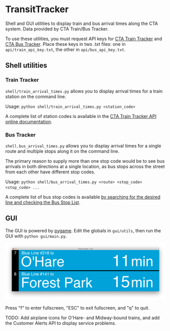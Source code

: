 # TransitTracker

Shell and GUI utilities to display train and bus arrival times along the CTA system. Data provided by CTA Train/Bus Tracker.

To use these utilities, you must request API keys for [CTA Train Tracker](https://www.transitchicago.com/developers/traintrackerapply/) and [CTA Bus Tracker](https://www.transitchicago.com/developers/bustracker/). Place these keys in two .txt files: one in `api/train_api_key.txt`, the other in `api/bus_api_key.txt`.

## Shell utilities

### Train Tracker

`shell/train_arrival_times.py` allows you to display arrival times for a train station on the command line.

Usage: `python shell/train_arrival_times.py <station_code>`

A complete list of station codes is available in the 
[CTA Train Tracker API online documentation](https://www.transitchicago.com/assets/1/6/cta_Train_Tracker_API_Developer_Guide_and_Documentation.pdf).

### Bus Tracker

`shell.bus_arrival_times.py` allows you to display arrival times for a single route and multiple stops along it on the command line.

The primary reason to supply more than one stop code would be to see bus arrivals in both directions at a single location, as bus stops across the street from each other
have different stop codes.

Usage: `python shell/bus_arrival_times.py <route> <stop_code> <stop_code> ...`

A complete list of bus stop codes is available [by searching for the desired line and checking the Bus Stop List](https://www.transitchicago.com/schedules/).


## GUI

The GUI is powered by [pygame](https://www.pygame.org/news). Edit the globals in `gui/utils`, then run the GUI with `python gui/main.py`.

![An example of the GUI.](./gui/resources/example.png)

Press "f" to enter fullscreen, "ESC" to exit fullscreen, and "q" to quit.

TODO: Add airplane icons for O'Hare- and Midway-bound trains, and add the Customer Alerts API to display service problems.
